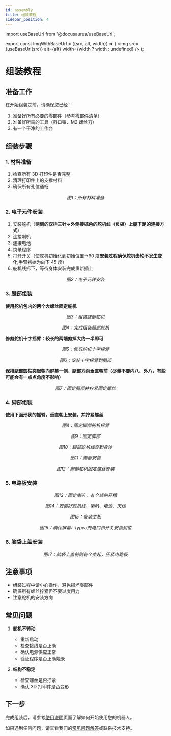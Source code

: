 ```yaml
---
id: assembly
title: 组装教程
sidebar_position: 4
---
```


import useBaseUrl from '@docusaurus/useBaseUrl';

export const ImgWithBaseUrl = ({src, alt, width}) => (
<img src={useBaseUrl(src)} alt={alt} width={width ? width : undefined} />
);

# 组装教程

## 准备工作

在开始组装之前，请确保您已经：

1. 准备好所有必要的零部件（参考[零部件清单](/docs/bom)）
2. 准备好所需的工具（斜口钳、M2 螺丝刀）
3. 有一个干净的工作台

## 组装步骤

### 1. 材料准备

1. 检查所有 3D 打印件是否完整
2. 清理打印件上的支撑材料
3. 确保所有孔位通畅

<p align="center">
  <ImgWithBaseUrl src="/img/assembly/step1.jpg" alt="step1" />
  <div align="center"><em>图1：所有材料准备</em></div>
</p>

### 2. 电子元件安装

1. 安装舵机（**两侧的双排三针->外侧接棕色的舵机线（负极）上腿下足的连接方式**）
2. 连接喇叭
3. 连接电池
4. 烧录程序
5. 打开开关（使舵机初始化到初始位置->90 度**安装过程确保舵机齿轮不发生变化**,手臂初始为向下 45 度）
6. 舵机线拆下，等待身体安装完成重新插上

<p align="center">
  <ImgWithBaseUrl src="/img/assembly/step2.jpg" alt="step2" />
  <div align="center"><em>图2：电子元件安装</em></div>
</p>

### 3. 腿部组装

**使用舵机包内的两个大螺丝固定舵机**

<p align="center">
  <ImgWithBaseUrl src="/img/assembly/step3_1.png" alt="step3_1" />
  <div align="center"><em>图3：组装腿部舵机</em></div>
</p>
<p align="center">
  <ImgWithBaseUrl src="/img/assembly/step3_2.png" alt="step3_2" />
  <div align="center"><em>图4：完成组装腿部舵机</em></div>
</p>

**修剪舵机十字摇臂：较长的两端剪掉大约一半即可**

<p align="center">
  <ImgWithBaseUrl src="/img/assembly/step3_3.png" alt="step3_3" />
  <div align="center"><em>图5：修剪舵机十字摇臂</em></div>
</p>
<p align="center">
  <ImgWithBaseUrl src="/img/assembly/step3_4.png" alt="step3_4" />
  <div align="center"><em>图6：安装十字摇臂到腿部</em></div>
</p>

**保持腿部圆柱突起朝向屏幕一侧，腿部方向垂直朝前（尽量不要内八、外八，有些可能会有一点点角度不影响）**

<p align="center">
  <ImgWithBaseUrl src="/img/assembly/step3_5.png" alt="step3_5" />
  <div align="center"><em>图7：固定腿部并拧紧固定螺丝</em></div>
</p>

### 4. 脚部组装

**使用下面形状的摇臂，垂直朝上安装，并拧紧螺丝**

<p align="center">
  <ImgWithBaseUrl src="/img/assembly/step4_1.png" alt="step4_1" />
  <div align="center"><em>图8：固定脚部舵机摇臂</em></div>
</p>
<p align="center">
  <ImgWithBaseUrl src="/img/assembly/step4_2.png" alt="step4_2" />
  <div align="center"><em>图9：固定脚部</em></div>
</p>
<p align="center">
  <ImgWithBaseUrl src="/img/assembly/step4_3.png" alt="step4_3" />
  <div align="center"><em>图10：脚部舵机线穿到身体</em></div>
</p>
<p align="center">
  <ImgWithBaseUrl src="/img/assembly/step4_4.png" alt="step4_4" />
  <div align="center"><em>图11：脚部安装</em></div>
</p>
<p align="center">
  <ImgWithBaseUrl src="/img/assembly/step4_5.png" alt="step4_5" />
  <div align="center"><em>图12：脚部舵机固定螺丝安装</em></div>
</p>

### 5. 电路板安装

<p align="center">
  <ImgWithBaseUrl src="/img/assembly/step5_1.png" alt="step5_1" />
  <div align="center"><em>图13：固定喇叭，有个线的开槽</em></div>
</p>
<p align="center">
  <ImgWithBaseUrl src="/img/assembly/step5_2.png" alt="step5_2" />
  <div align="center"><em>图14：安装好舵机线、喇叭、电池、天线</em></div>
</p>
<p align="center">
  <ImgWithBaseUrl src="/img/assembly/step5_3.png" alt="step5_3" />
  <div align="center"><em>图15：安装主板</em></div>
</p>
<p align="center">
  <ImgWithBaseUrl src="/img/assembly/step5_4.png" alt="step5_4" />
  <div align="center"><em>图16：确保屏幕、typec充电口和开关安装到位</em></div>
</p>

### 6. 脑袋上盖安装

<p align="center">
  <ImgWithBaseUrl src="/img/assembly/step6_1.png" alt="step6_1" />
  <div align="center"><em>图17：脑袋上盖前侧有个突起，压紧电路板</em></div>
</p>

## 注意事项

- 组装过程中请小心操作，避免损坏零部件
- 确保所有螺丝拧紧但不要过度用力
- 注意舵机的安装方向

## 常见问题

1. **舵机不转动**

   - 重新启动
   - 检查接线是否正确
   - 确认电源供应正常
   - 验证程序是否正确烧录

2. **结构不稳定**
   - 检查螺丝是否拧紧
   - 确认 3D 打印件是否变形

## 下一步

完成组装后，请参考[使用说明](/docs/usage)页面了解如何开始使用您的机器人。

如果遇到任何问题，请查看我们的[常见问题解答](/docs/faq)或联系技术支持。
